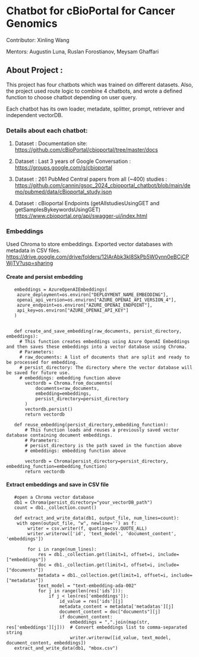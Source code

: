 # Chatbot for cBioPortal for Cancer Genomics
Contributor: Xinling Wang

Mentors: Augustin Luna, Ruslan Forostianov, Meysam Ghaffari
## About Project :
This project has four chatbots which was trained on different datasets. Also, the project used route logic to combine 4 chatbots, and wrote a defined function to choose chatbot depending on user query.

Each chatbot has its own loader, metadate, splitter, prompt, retriever and independent vectorDB.

### Details about each chatbot:
1. Dataset : Documentation site: https://github.com/cBioPortal/cbioportal/tree/master/docs 
   
2. Dataset : Last 3 years of Google Conversation : https://groups.google.com/g/cbioportal 

3. Dataset : 261 PubMed Central papers from all (~400) studies : https://github.com/cannin/gsoc_2024_cbioportal_chatbot/blob/main/demo/pubmed/data/cBioportal_study.json

4. Dataset : cBioportal Endpoints (getAllstudiesUsingGET and getSamplesBykeywordsUsingGET)  https://www.cbioportal.org/api/swagger-ui/index.html 

### Embeddings
Used Chroma to store embeddings. Exported vector databases with metadata in CSV files. https://drive.google.com/drive/folders/12lArAbk3kI8SkPb5W0ynn0eBCjCPWjTV?usp=sharing 
#### Create and persist embedding
```
   embeddings = AzureOpenAIEmbeddings(
    azure_deployment=os.environ["DEPLOYMENT_NAME_EMBEDDING"],
    openai_api_version=os.environ["AZURE_OPENAI_API_VERSION_4"],
    azure_endpoint=os.environ["AZURE_OPENAI_ENDPOINT"],
    api_key=os.environ["AZURE_OPENAI_API_KEY"]
   )


   def create_and_save_embedding(raw_documents, persist_directory, embeddings):
     # This function creates embeddings using Azure OpenAI Embeddings and then saves these embeddings into a vector database using Chroma.
     # Parameters:
     # raw_documents: A list of documents that are split and ready to be processed for embedding.
     # persist_directory: The directory where the vector database will be saved for future use.
     # embeddings: embedding function above
       vectordb = Chroma.from_documents(
           documents=raw_documents,   
           embedding=embeddings,
           persist_directory=persist_directory
       )
       vectordb.persist()
       return vectordb

   def reuse_embedding(persist_directory,embedding_function):
       # This function loads and reuses a previously saved vector database containing document embeddings.
       # Parameters:
       # persist_directory is the path saved in the function above
       # embeddings: embedding function above

       vectordb = Chroma(persist_directory=persist_directory, embedding_function=embedding_function)
       return vectordb
```


#### Extract embeddings and save in CSV file
```
   #open a Chroma vector database
   db1 = Chroma(persist_directory="your_vectorDB_path")
   count = db1._collection.count()

   def extract_and_write_data(db1, output_file, num_lines=count):
    with open(output_file, "w", newline='') as f:
        writer = csv.writer(f, quoting=csv.QUOTE_ALL)
        writer.writerow(['id', 'text_model', 'document_content', 'embeddings'])
        
        for i in range(num_lines):
            res = db1._collection.get(limit=1, offset=i, include=["embeddings"])
            doc = db1._collection.get(limit=1, offset=i, include=["documents"])
            metadata = db1._collection.get(limit=1, offset=i, include=["metadatas"])
            text_model = "text-embedding-ada-002"
            for j in range(len(res['ids'])):
                if j < len(res['embeddings']):
                    id_value = res['ids'][j]
                    metadata_content = metadata['metadatas'][j]
                    document_content = doc["documents"][j]  
                    if document_content: 
                        embeddings = ",".join(map(str, res['embeddings'][j]))  # Convert embeddings list to comma-separated string       
                        writer.writerow([id_value, text_model, document_content, embeddings])
   extract_and_write_data(db1, "mbox.csv")
```

